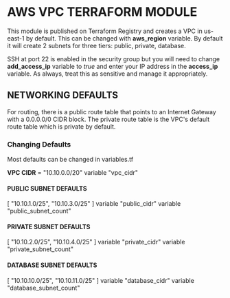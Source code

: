 # AWS VPC TERRAFORM MODULE

This module is published on Terraform Registry and creates a VPC in us-east-1 by default. This can be changed with **aws_region** variable. By default it will create 2 subnets for three tiers: public, private, database.

SSH at port 22 is enabled in the security group but you will need to change **add_access_ip** variable to *true* and enter your IP address in the **access_ip** variable. As always, treat this as sensitive and manage it appropriately.

## NETWORKING DEFAULTS

For routing, there is a public route table that points to an Internet Gateway with a 0.0.0.0/0 CIDR block. The private route table is the VPC's default route table which is private by default.

### Changing Defaults

Most defaults can be changed in variables.tf

**VPC CIDR** = "10.10.0.0/20"
variable "vpc_cidr"

#### PUBLIC SUBNET DEFAULTS

[ "10.10.1.0/25", "10.10.3.0/25" ]
variable "public_cidr"
variable "public_subnet_count"

#### PRIVATE SUBNET DEFAULTS

[ "10.10.2.0/25", "10.10.4.0/25" ]
variable "private_cidr"
variable "private_subnet_count"

#### DATABASE SUBNET DEFAULTS

[ "10.10.10.0/25", "10.10.11.0/25" ]
variable "database_cidr"
variable "database_subnet_count"
